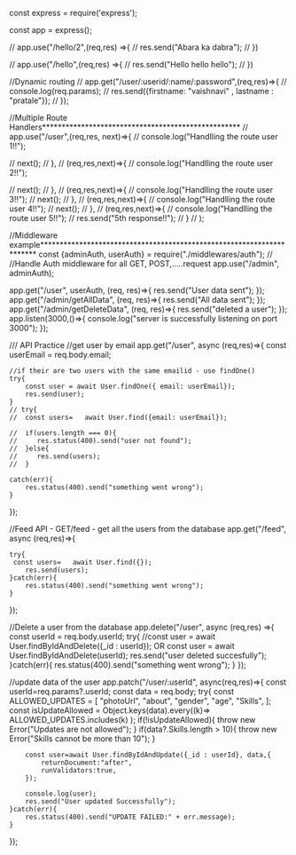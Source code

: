 const express = require('express');

const app = express();

// app.use("/hello/2",(req,res) =>{
//     res.send("Abara ka dabra");
// })

// app.use("/hello",(req,res) =>{
//     res.send("Hello hello  hello");
// })

//Dynamic routing
// app.get("/user/:userid/:name/:password",(req,res)=>{
//     console.log(req.params);
//     res.send({firstname: "vaishnavi" , lastname : "pratale"});
// });

//Multiple Route Handlers***************************************************
// app.use("/user",(req,res, next)=>{
//     console.log("Handlling the route user 1!!");
   
//     next();
// },
// (req,res,next)=>{
//     console.log("Handlling the route user 2!!");
    
//     next();
// },
// (req,res,next)=>{
//     console.log("Handlling the route user 3!!");
//     next();
// },
// (req,res,next)=>{
//     console.log("Handlling the route user 4!!");
//    next();
// },
// (req,res,next)=>{
//     console.log("Handlling the route user 5!!");
//     res.send("5th response!!");
// }
// );


//Middleware example**********************************************************************
const {adminAuth, userAuth} = require("./middlewares/auth");
// //Handle Auth middleware for all GET, POST,.....request
app.use("/admin", adminAuth);

app.get("/user", userAuth, (req, res)=>{
    res.send("User data sent");
});
app.get("/admin/getAllData", (req, res)=>{
    res.send("All data sent");
});
app.get("/admin/getDeleteData", (req, res)=>{
    res.send("deleted a user");
});
app.listen(3000,()=>{
console.log("server is successfully listening on port 3000");
});


/// API Practice
//get user by email
app.get("/user", async (req,res)=>{
    const userEmail = req.body.email;

    //if their are two users with the same emailid - use findOne()
    try{
        const user = await User.findOne({ email: userEmail});
        res.send(user);
    }
    // try{
    //  const users=   await User.find({email: userEmail});

    //  if(users.length === 0){
    //     res.status(400).send("user not found");
    //  }else{
    //     res.send(users);
    //  }
   
    catch(err){
        res.status(400).send("something went wrong");
    }
});

//Feed API - GET/feed - get all the users from the database
app.get("/feed", async (req,res)=>{
  
    try{
     const users=   await User.find({});
        res.send(users);
    }catch(err){
        res.status(400).send("something went wrong");
    }
});

//Delete a user from the database
app.delete("/user", async (req,res) =>{
    const userId = req.body.userId;
    try{
        //const user = await User.findByIdAndDelete({_id : userId}); OR
        const user = await User.findByIdAndDelete(userId);
        res.send("user deleted succesfully");
    }catch(err){
        res.status(400).send("something went wrong");
    }
});

//update data of the user
app.patch("/user/:userId", async(req,res)=>{
    const userId=req.params?.userId;
    const data = req.body;
    try{
    const ALLOWED_UPDATES = [
        "photoUrl",
        "about",
        "gender",
        "age",
        "Skills",
    ];
    const isUpdateAllowed = Object.keys(data).every((k)=>
    ALLOWED_UPDATES.includes(k)
);
if(!isUpdateAllowed){
    throw new Error("Updates are not allowed");
}
if(data?.Skills.length > 10){
    throw new Error("Skills cannot be more than 10");
}
   
        const user=await User.findByIdAndUpdate({_id : userId}, data,{
            returnDocument:"after",
            runValidators:true,
        });

        console.log(user);
        res.send("User updated Successfully");
    }catch(err){
        res.status(400).send("UPDATE FAILED:" + err.message);
    }
});